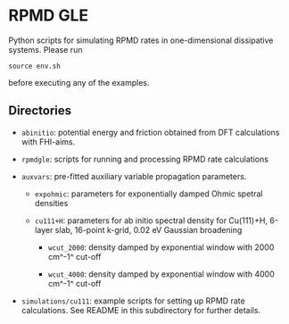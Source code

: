 # RPMD GLE

Python scripts for simulating RPMD rates in one-dimensional dissipative systems. Please run

```
source env.sh
```

before executing any of the examples.

## Directories

 * `abinitio`: potential energy and friction obtained from DFT calculations with FHI-aims.

 * `rpmdgle`: scripts for running and processing RPMD rate calculations

 * `auxvars`: pre-fitted auxiliary variable propagation parameters.

    + `expohmic`: parameters for exponentially damped Ohmic spetral densities

    + `cu111+H`: parameters for ab initio spectral density for Cu(111)+H,
    6-layer slab, 16-point k-grid, 0.02 eV Gaussian broadening

      - `wcut_2000`: density damped by exponential window with 2000 cm^-1^ cut-off
      
      - `wcut_4000`: density damped by exponential window with 4000 cm^-1^ cut-off

 * `simulations/cu111`: example scripts for setting up RPMD rate calculations. See README in this subdirectory for further details. 
